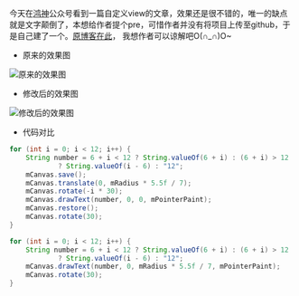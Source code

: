 今天在[鸿神](http://blog.csdn.net/lmj623565791)公众号看到一篇自定义view的文章，效果还是很不错的，唯一的缺点就是文字颠倒了，本想给作者提个pre，可惜作者并没有将项目上传至github，于是自己建了一个。[原博客在此](http://www.jianshu.com/p/fe65f5d7a60b)，  我想作者可以谅解吧O(∩_∩)O~

- 原来的效果图

![原来的效果图](http://upload-images.jianshu.io/upload_images/2144156-e91c62262c75ceb0?imageMogr2/auto-orient/strip)

- 修改后的效果图

![修改后的效果图](http://img.blog.csdn.net/20161010175352223)

- 代码对比
```java
for (int i = 0; i < 12; i++) {
    String number = 6 + i < 12 ? String.valueOf(6 + i) : (6 + i) > 12
            ? String.valueOf(i - 6) : "12";
    mCanvas.save();
    mCanvas.translate(0, mRadius * 5.5f / 7);
    mCanvas.rotate(-i * 30);
    mCanvas.drawText(number, 0, 0, mPointerPaint);
    mCanvas.restore();
    mCanvas.rotate(30);
}
```
```java
for (int i = 0; i < 12; i++) {
    String number = 6 + i < 12 ? String.valueOf(6 + i) : (6 + i) > 12
            ? String.valueOf(i - 6) : "12";
    mCanvas.drawText(number, 0, mRadius * 5.5f / 7, mPointerPaint);
    mCanvas.rotate(30);
}
```
